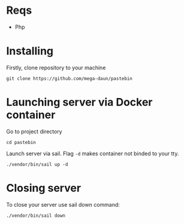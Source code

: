 # Reqs

- Php

# Installing

Firstly, clone repository to your machine

```
git clone https://github.com/mega-daun/pastebin
```

# Launching server via Docker container

Go to project directory

```
cd pastebin
```

Launch server via sail. Flag `-d` makes container not binded to your tty.
```
./vendor/bin/sail up -d
```

# Closing server

To close your server use sail down command:
```
./vendor/bin/sail down
```